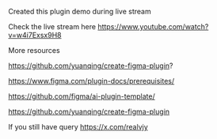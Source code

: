 Created this plugin demo during live stream

Check the live stream here https://www.youtube.com/watch?v=w4i7Exsx9H8

More resources

https://github.com/yuanqing/create-figma-plugin?

https://www.figma.com/plugin-docs/prerequisites/

https://github.com/figma/ai-plugin-template/

https://github.com/yuanqing/create-figma-plugin

If you still have query
https://x.com/realvjy